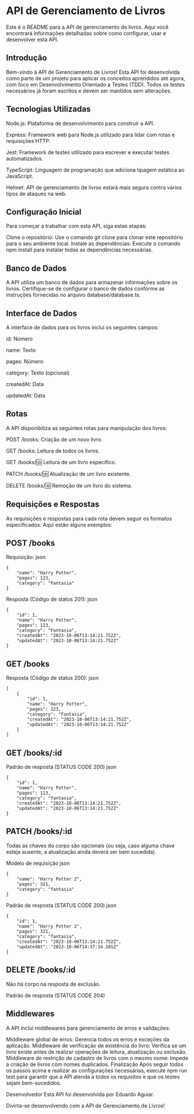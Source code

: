 # API de Gerenciamento de Livros

Este é o README para a API de gerenciamento de livros. Aqui você encontrará informações detalhadas sobre como configurar, usar e desenvolver esta API.

## Introdução

Bem-vindo à API de Gerenciamento de Livros! Esta API foi desenvolvida como parte de um projeto para aplicar os conceitos aprendidos até agora, com foco em Desenvolvimento Orientado a Testes (TDD). Todos os testes necessários já foram escritos e devem ser mantidos sem alterações.

## Tecnologias Utilizadas

Node.js: Plataforma de desenvolvimento para construir a API.

Express: Framework web para Node.js utilizado para lidar com rotas e requisições HTTP.

Jest: Framework de testes utilizado para escrever e executar testes automatizados.

TypeScript: Linguagem de programação que adiciona tipagem estática ao JavaScript.

Helmet: API de gerenciamento de livros estará mais segura contra vários tipos de ataques na web.


## Configuração Inicial
Para começar a trabalhar com esta API, siga estas etapas:

Clone o repositório: Use o comando git clone para clonar este repositório para o seu ambiente local.
Instale as dependências: Execute o comando npm install para instalar todas as dependências necessárias.
## Banco de Dados
A API utiliza um banco de dados para armazenar informações sobre os livros. Certifique-se de configurar o banco de dados conforme as instruções fornecidas no arquivo database/database.ts.

## Interface de Dados
A interface de dados para os livros inclui os seguintes campos:

id: Número

name: Texto

pages: Número

category: Texto (opcional)

createdAt: Data

updatedAt: Data


## Rotas
A API disponibiliza as seguintes rotas para manipulação dos livros:

POST /books: Criação de um novo livro.

GET /books: Leitura de todos os livros.

GET /books/:id: Leitura de um livro específico.

PATCH /books/:id: Atualização de um livro existente.

DELETE /books/:id: Remoção de um livro do sistema.

## Requisições e Respostas

As requisições e respostas para cada rota devem seguir os formatos especificados. Aqui estão alguns exemplos:

## POST /books
Requisição:
json
```
{
	"name": "Harry Potter",
	"pages": 123,
	"category": "Fantasia" 
}
```
Resposta (Código de status 201):
json
```
{
	"id": 1,
	"name": "Harry Potter",
	"pages": 123,
	"category": "Fantasia",
	"createdAt": "2023-10-06T13:14:21.752Z",
	"updatedAt": "2023-10-06T13:14:21.752Z"
}
```
## GET /books
Resposta (Código de status 200):
json
```
[
	{
		"id": 1,
		"name": "Harry Potter",
		"pages": 123,
		"category": "Fantasia",
		"createdAt": "2023-10-06T13:14:21.752Z",
		"updatedAt": "2023-10-06T13:14:21.752Z"
	}
]
```
## GET /books/:id
Padrão de resposta (STATUS CODE 200)
json
```
{
	"id": 1,
	"name": "Harry Potter",
	"pages": 123,
	"category": "fantasia",
	"createdAt": "2023-10-06T13:14:21.752Z",
	"updatedAt": "2023-10-06T13:14:21.752Z"
}
```
## PATCH /books/:id
Todas as chaves do corpo são opcionais (ou seja, caso alguma chave esteja ausente, a atualização ainda deverá ser bem sucedida).

Modelo de requisição
json
```
{
	"name": "Harry Potter 2",
	"pages": 321,
	"category": "fantasia" 
}
```
Padrão de resposta (STATUS CODE 200)
json
```
{
	"id": 1,
	"name": "Harry Potter 2",
	"pages": 321,
	"category": "fantasia",
	"createdAt": "2023-10-06T13:14:21.752Z",
	"updatedAt": "2023-10-06T14:37:34.101Z"
}
````
## DELETE /books/:id
Não há corpo na resposta de exclusão.

Padrão de resposta (STATUS CODE 204)

## Middlewares
A API inclui middlewares para gerenciamento de erros e validações:

Middleware global de erros: Gerencia todos os erros e exceções da aplicação.
Middleware de verificação de existência do livro: Verifica se um livro existe antes de realizar operações de leitura, atualização ou exclusão.
Middleware de restrição de cadastro de livros com o mesmo nome: Impede a criação de livros com nomes duplicados.
Finalização
Após seguir todos os passos acima e realizar as configurações necessárias, execute npm run test para garantir que a API atenda a todos os requisitos e que os testes sejam bem-sucedidos.

Desenvolvedor
Esta API foi desenvolvida por Eduardo Aguiar.

Divirta-se desenvolvendo com a API de Gerenciamento de Livros!
